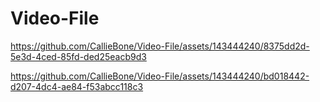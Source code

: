 # Video-File



https://github.com/CallieBone/Video-File/assets/143444240/8375dd2d-5e3d-4ced-85fd-ded25eacb9d3



https://github.com/CallieBone/Video-File/assets/143444240/bd018442-d207-4dc4-ae84-f53abcc118c3

